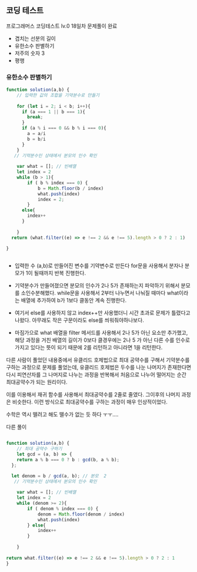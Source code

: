 ## 코딩 테스트

프로그래머스 코딩테스트 lv.0 18일차 문제풀이 완료

- 겹치는 선분의 길이
- 유한소수 판별하기
- 저주의 숫자 3
- 평행


### 유한소수 판별하기
```js
function solution(a,b) {
    // 입력한 값의 조합을 기약분수로 만들기
    
    for (let i = 2; i < b; i++){
      if (a === 1 || b === 1){
        break;
      }
      if (a % i === 0 && b % i === 0){
        a = a/i
        b = b/i
      }
    }
   // 기약분수인 상태에서 분모의 인수 확인
  
    var what = []; // 빈배열 
    let index = 2
    while (b > 1){
        if ( b % index === 0) {
            b = Math.floor(b / index)
            what.push(index)
            index = 2;
        } 
      else{
        index++
      }
        
    }
  return (what.filter((e) => e !== 2 && e !== 5).length > 0 ? 2 : 1)
 
}



```
- 입력한 수 (a,b)로 만들어진 변수를 기약변수로 만든다 for문을 사용해서 분자나 분모가 1이 될때까지 반복 진행한다.

- 기약분수가 만들어졌으면 분모의 인수가 2나 5가 존재하는지 파악하기 위해서 분모를 소인수분해했다. while문을 사용해서 2부터 나누면서 나눠질 때마다 what이라는 배열에 추가하여 b가 1보다 클동안 계속 진행한다.

- 여기서 else를 사용하지 않고 index++만 사용했더니 시간 초과로 문제가 틀렸다고 나왔다. 아무래도 작은 구문이라도 else를 씌워줘야하나보다.

- 마짐가으로 what 배열을 filter 메서드를 사용해서 2나 5가 아닌 요소만 추가했고, 해당 과정을 거친 배열의 길이가 0보다 클경우에는 2나 5 가 아닌 다른 수를 인수로 가지고 있다는 뜻이 되기 때문에 2를 리턴하고 아니라면 1을 리턴한다.


다른 사람이 풀었던 내용중에서 유클리드 호제법으로 최대 공약수를 구해서 기약분수를 구하는 과정으로 문제를 풀었는데, 유클리드 호제법은 두수를 나눈 나머지가 존재한다면 다시 피연산자를 그 나머지로 나누는 과정을 반복해서 처음으로 나누어 떨어지는 순간 최대공약수가 되는 원리이다.

이를 이용해서 재귀 함수를 사용해서 최대공약수를 2줄로 줄였다. 
그이후의 나머지 과정은 비슷한다. 이런 방식으로 최대공약수를 구하는 과정이 매우 인상적이었다. 

수학은 역시 뗄려고 해도 뗄수가 없는 듯 하다 ㅜㅜ....

다른 풀이

```js

function solution(a,b) {
    // 최대 공약수 구하기 
    let gcd = (a, b) => {
    return a % b === 0 ? b : gcd(b, a % b);
  };

  let denom = b / gcd(a, b); // 분모  2
   // 기약분수인 상태에서 분모의 인수 확인
  
    var what = []; // 빈배열 
    let index = 2
    while (denom >= 2){
        if ( denom % index === 0) {
            denom = Math.floor(denom / index)
            what.push(index)
        } else{
            index++
        }
        
    }
 
return what.filter((e) => e !== 2 && e !== 5).length > 0 ? 2 : 1
}
```
